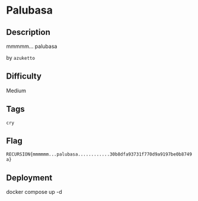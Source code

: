 # Palubasa

## Description

mmmmm... palubasa

by `azuketto`

## Difficulty

Medium

## Tags

`cry`

## Flag

`RECURSION{mmmmmm...palubasa............30b8dfa93731f770d9a9197be0b8749a}`

## Deployment

docker compose up -d
